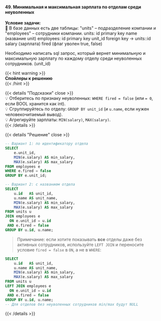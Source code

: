 #### 49. Минимальная и максимальная зарплата по отделам среди неуволенных

**Условие задачи:**  
📌 В базе данных есть две таблицы: "units" – подразделение компании и "employees" – сотрудники компании.
units:
id primary key
name (название unit)
employees:
id primary key
unit_id foreign key -> units::id
salary (зарплата)
fired (флаг уволен true, false)

Необходимо написать sql запрос, который вернет минимальную
и максимальную зарплату по каждому отделу среди неуволенных сотрудников. (unit_id)


{{< hint warning >}}  
**Спойлеры к решению**  
{{< /hint >}}

{{< details "Подсказки" close >}}  
💡 Отберитесь по признаку неуволенных: `WHERE fired = false` (или `= 0`, если BOOL хранится как int).  
💡 Сгруппируйтесь по отделу: `GROUP BY unit_id` (и `u.name`, если нужен человекочитаемый вывод).  
💡 Агрегируйте зарплаты: `MIN(salary)`, `MAX(salary)`.  
{{< /details >}}

{{< details "Решение" close >}}

```sql
-- Вариант 1: по идентификатору отдела
SELECT
    e.unit_id,
    MIN(e.salary) AS min_salary,
    MAX(e.salary) AS max_salary
FROM employees e
WHERE e.fired = false
GROUP BY e.unit_id;
```

```sql
-- Вариант 2: с названием отдела
SELECT
    u.id   AS unit_id,
    u.name AS unit_name,
    MIN(e.salary) AS min_salary,
    MAX(e.salary) AS max_salary
FROM units u
JOIN employees e
  ON e.unit_id = u.id
 AND e.fired = false
GROUP BY u.id, u.name;
```

> Примечание: если хотите показывать **все** отделы даже без активных сотрудников, используйте `LEFT JOIN` и переносите условие `fired = false` в `ON`, а не в `WHERE`:

```sql
SELECT
    u.id   AS unit_id,
    u.name AS unit_name,
    MIN(e.salary) AS min_salary,
    MAX(e.salary) AS max_salary
FROM units u
LEFT JOIN employees e
  ON e.unit_id = u.id
 AND e.fired = false
GROUP BY u.id, u.name;
-- Для отделов без неуволенных сотрудников min/max будут NULL
```

{{< /details >}}